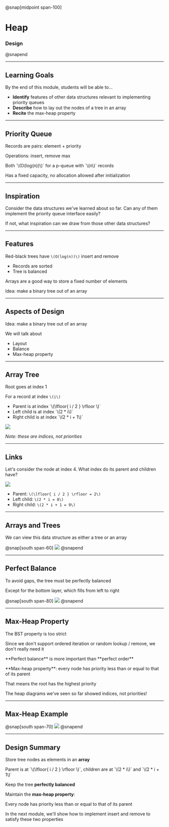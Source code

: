 @snap[midpoint span-100]

# Heap

### Design

@snapend

---

## Learning Goals

By the end of this module, students will be able to...

* **Identify** features of other data structures relevant to implementing priority queues
* **Describe** how to lay out the nodes of a tree in an array
* **Recite** the max-heap property

---

## Priority Queue

Records are pairs: element + priority

Operations: insert, remove max

<p class="small">Both `\(O(log(n))\)` for a p-queue with `\(n\)` records</p>

Has a fixed capacity, no allocation allowed after initialization

---

## Inspiration

Consider the data structures we've learned about so far. Can any of them implement the priority queue interface easily?

If not, what inspiration can we draw from those other data structures?

---

## Features

Red-black trees have `\(O(log(n))\)` insert and remove

<ul class="small">
<li>Records are sorted</li>
<li>Tree is balanced</li>
</ul>

Arrays are a good way to store a fixed number of elements

<p class="fragment">Idea: make a binary tree out of an array</p>

---

## Aspects of Design

Idea: make a binary tree out of an array

We will talk about

- Layout
- Balance
- Max-heap property

---

## Array Tree

Root goes at index 1

For a record at index `\(i\)`

<ul class="small">
<li>Parent is at index `\(\lfloor{ i / 2 } \rfloor \)`</li>
<li>Left child is at index `\(2 * i\)`</li>
<li>Right child is at index `\(2 * i + 1\)`</li>
</ul>

![](heaps/images/heap-layout.png)

<em class="small">Note: these are indices, not priorities</em>

---

## Links

Let's consider the node at index 4. What index do its parent and children have?

![](heaps/images/heap-layout-node-4.png)

- Parent: `\(\lfloor{ i / 2 } \rfloor = 2\)`
- Left child: `\(2 * i = 8\)`
- Right child: `\(2 * i + 1 = 9\)`

---

## Arrays and Trees

We can view this data structure as either a tree or an array

@snap[south span-60]
![](heaps/images/heap-to-tree.png)
@snapend

---

## Perfect Balance

To avoid gaps, the tree must be perfectly balanced

<p class="small">Except for the bottom layer, which fills from left to right</p>

@snap[south span-80]
![](heaps/images/heap-to-tree-unbalance.png)
@snapend

---

## Max-Heap Property

The BST property is too strict

<p class="small">Since we don't support ordered iteration or random lookup / remove, we don't really need it</p>

<p class="small fragment">**Perfect balance** is more important than **perfect order**</p>

<div class="fragment">
<p>**Max-heap property**: every node has priority less than or equal to that of its parent</p>

<p class="small">That means the root has the highest priority</p>
</div>

<p class="small fragment">The heap diagrams we've seen so far showed indices, not priorities!</p>

---

## Max-Heap Example

@snap[south span-70]
![](heaps/images/heap-example.png)
@snapend

---

## Design Summary

Store tree nodes as elements in an **array**

<p class="small">Parent is at `\(\lfloor{ i / 2 } \rfloor \)`, children are at `\(2 * i\)` and `\(2 * i + 1\)`</p>

Keep the tree **perfectly balanced**

Maintain the **max-heap property**:

<p class="small">Every node has priority less than or equal to that of its parent</p>

In the next module, we'll show how to implement insert and remove to satisfy these two properties
